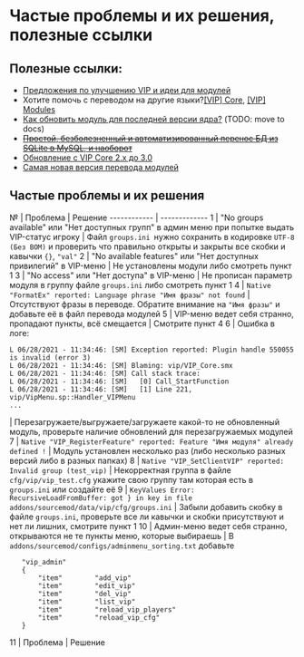 # Частые проблемы и их решения, полезные ссылки

## Полезные ссылки:

* [Предложения по улучшению VIP и идеи для модулей](http://hlmod.ru/threads/predlozhenija-po-uluchsheniju-vip-i-idei-dlja-modulej.26407/)
* Хотите помочь с переводом на другие языки?[[VIP] Core](http://translator.mitchdempsey.com/sourcemod_plugins/265), [[VIP] Modules](http://translator.mitchdempsey.com/sourcemod_plugins/272)
* [Как обновить модуль для последней версии ядра?](https://github.com/R1KO/VIP-Core/blob/master/update_modules.md) (TODO: move to docs)
* ~~[Простой, безболезненный и автоматизированный перенос БД из SQLite в MySQL, и наоборот](https://hlmod.ru/threads/vip-core.37613/page-41#post-352843)~~
* [Обновление с VIP Core 2.х до 3.0](https://hlmod.ru/threads/vip-core.37613/page-46#post-368144)
* [Самая новая версия перевода модулей](https://hlmod.ru/resources/vip-translations-vip-module.938/)

## Частые проблемы и их решения

№ | Проблема | Решение
------------ | -------------
1 | "No groups available" или "Нет доступных групп" в админ меню при попытке выдать VIP-статус игроку | Файл `groups.ini `нужно сохранить в кодировке `UTF-8 (Без BOM)` и проверить что правильно открыты и закрыты все скобки и кавычки `{}`, `"val"`
2 | "No available features" или "Нет доступных привилегий" в VIP-меню | Не установлены модули либо смотреть пункт 1
3 | "No access" или "Нет доступа" в VIP-меню | Не прописан параметр модуля в группу файле `groups.ini` либо смотреть пункт 1
4 | `Native "FormatEx" reported: Language phrase "Имя фразы" not found` | Отсутствуют фразы в переводе. Обратите внимание на `"Имя фразы"` и добавьте её в файл перевода модулей
5 | VIP-меню ведет себя странно, пропадают пункты, всё смещается | Смотрите пункт 4
6 | Ошибка в логе:
```
L 06/28/2021 - 11:34:46: [SM] Exception reported: Plugin handle 550055 is invalid (error 3)
L 06/28/2021 - 11:34:46: [SM] Blaming: vip/VIP_Core.smx
L 06/28/2021 - 11:34:46: [SM] Call stack trace:
L 06/28/2021 - 11:34:46: [SM]   [0] Call_StartFunction
L 06/28/2021 - 11:34:46: [SM]   [1] Line 221, vip/VipMenu.sp::Handler_VIPMenu
...
```
| Перезагружаете/выгружаете/загружаете какой-то не обновленный модуль, проверьте наличие обновлений для перезагружаемых модулей
7 | `Native "VIP_RegisterFeature" reported: Feature "Имя модуля" already defined !` | Модуль установлен несколько раз (либо несколько разных версий либо в разных папках)
8 | `Native "VIP_SetClientVIP" reported: Invalid group (test_vip)` | Некорректная группа в файле `cfg/vip/vip_test.cfg` укажите свою группу там которая есть в `groups.ini` или создайте её
9 | `KeyValues Error: RecursiveLoadFromBuffer: got } in key in file addons/sourcemod/data/vip/cfg/groups.ini` | Забыли добавить скобку в файле `groups.ini`, проверьте все ли кавычки и скобки присутствуют и нет ли лишних, смотрите пункт 1
10 | Админ-меню ведет себя странно, открываются не те пункты меню, которые выбираешь | В `addons/sourcemod/configs/adminmenu_sorting.txt` добавьте
```
   "vip_admin"
   {
       "item"        "add_vip"
       "item"        "edit_vip"
       "item"        "del_vip"
       "item"        "list_vip"
       "item"        "reload_vip_players"
       "item"        "reload_vip_cfg"
   }
   ```
11 | Проблема | Решение

